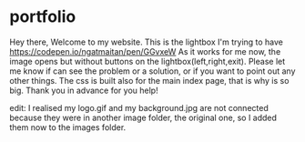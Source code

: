# portfolio


Hey there, 
Welcome to my website. 
This is the lightbox I'm trying to have https://codepen.io/ngatmaitan/pen/GGvxeW
As it works for me now, the image opens but without buttons on the lightbox(left,right,exit).
Please let me know if can see the problem or a solution, or if you want to point out any other things. 
The css is built also for the main index page, that is why is so big.
Thank you in advance for you help!

edit: I realised my logo.gif and my background.jpg are not connected because they were in another image folder, the original one, so I added them now to the images folder.
